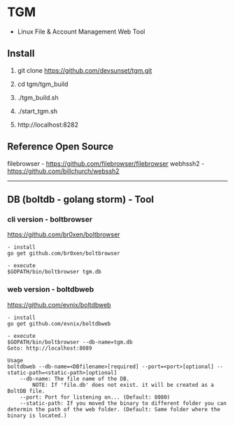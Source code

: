 
# TGM

- Linux File & Account Management Web Tool

## Install

1. git clone  https://github.com/devsunset/tgm.git

2. cd tgm/tgm_build

3. ./tgm_build.sh

4. ./start_tgm.sh

5. http://localhost:8282

## Reference Open Source
filebrowser - https://github.com/filebrowser/filebrowser
webhssh2 - https://github.com/billchurch/webssh2



-----------------------------------------------------------



## DB (boltdb - golang storm) - Tool

### cli version - boltbrowser
https://github.com/br0xen/boltbrowser

    - install
    go get github.com/br0xen/boltbrowser

    - execute 
    $GOPATH/bin/boltbrowser tgm.db

### web version - boltdbweb
https://github.com/evnix/boltdbweb

    - install
    go get github.com/evnix/boltdbweb

    - execute 
    $GOPATH/bin/boltbrowser --db-name=tgm.db
    Goto: http://localhost:8089

    Usage
    boltdbweb --db-name=<DBfilename>[required] --port=<port>[optional] --static-path=<static-path>[optional]
        --db-name: The file name of the DB.
            NOTE: If 'file.db' does not exist. it will be created as a BoltDB file.
        --port: Port for listening on... (Default: 8080)
        --static-path: If you moved the binary to different folder you can determin the path of the web folder. (Default: Same folder where the binary is located.)
